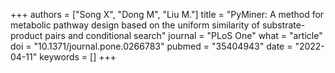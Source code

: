 +++
authors = ["Song X", "Dong M", "Liu M."]
title = "PyMiner: A method for metabolic pathway design based on the uniform similarity of substrate-product pairs and conditional search"
journal = "PLoS One"
what = "article"
doi = "10.1371/journal.pone.0266783"
pubmed = "35404943"
date = "2022-04-11"
keywords = []
+++

